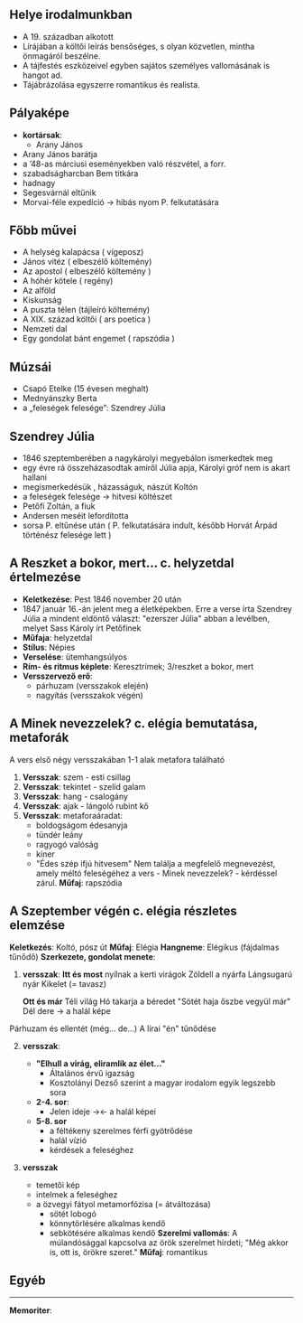 ## Helye irodalmunkban
- A 19. században alkotott
- Lírájában a költői leírás bensőséges, s olyan közvetlen, mintha önmagáról beszélne.
- A tájfestés eszközeivel egyben sajátos személyes vallomásának is hangot ad.
- Tájábrázolása egyszerre romantikus és realista.
## Pályaképe
- **kortársak**:
  - Arany János
- Arany János barátja
- a ’48-as márciusi eseményekben való részvétel, a forr.
- szabadságharcban Bem titkára
- hadnagy
- Segesvárnál eltűnik
- Morvai-féle expedíció -> hibás nyom P. felkutatására
## Főbb művei
- A helység kalapácsa ( vígeposz)
- János vitéz ( elbeszélő költemény)
- Az apostol ( elbeszélő költemény )
- A hóhér kötele ( regény)
- Az alföld
- Kiskunság
- A puszta télen (tájleíró költemény)
- A XIX. század költői ( ars poetica )
- Nemzeti dal
- Egy gondolat bánt engemet ( rapszódia )
## Múzsái
- Csapó Etelke (15 évesen meghalt)
- Mednyánszky Berta
- a „feleségek felesége”: Szendrey Júlia
## Szendrey Júlia
- 1846 szeptemberében a nagykárolyi megyebálon ismerkedtek meg
- egy évre rá összeházasodtak amiről Júlia apja, Károlyi gróf nem is akart hallani
- megismerkedésük , házasságuk, nászút Koltón
- a feleségek felesége -> hitvesi költészet
- Petőfi Zoltán, a fiuk
- Andersen meséit lefordította
- sorsa P. eltűnése után ( P. felkutatására indult, később Horvát Árpád történész felesége lett )
## A Reszket a bokor, mert… c. helyzetdal értelmezése
- **Keletkezése**: Pest 1846 november 20 után
- 1847 január 16.-án jelent meg a életképekben. Erre a verse írta Szendrey Júlia a mindent eldöntő választ: "ezerszer Júlia" abban a levélben, melyet Sass Károly írt Petőfinek
- **Műfaja**: helyzetdal
- **Stílus**: Népies
- **Verselése**: ütemhangsúlyos
- **Rím- és ritmus képlete**: Keresztrímek; 3/reszket a bokor, mert
- **Versszervező erő**:
  - párhuzam (versszakok elején)
  - nagyítás (versszakok végén)
## A Minek nevezzelek? c. elégia bemutatása, metaforák
A vers első négy versszakában 1-1 alak metafora található
1. **Versszak**: szem - esti csillag
2. **Versszak**: tekintet - szelíd galam
3. **Versszak**: hang - csalogány
4. **Versszak**: ajak - lángoló rubint kő
5. **Versszak**: metaforaáradat:
   - boldogságom édesanyja
   - tündér leány
   - ragyogó valóság
   - kíner
   - "Édes szép ifjú hitvesem"
Nem találja a megfelelő megnevezést, amely méltó feleségéhez a vers - Minek nevezzelek? - kérdéssel zárul.
**Műfaj**: rapszódia
## A Szeptember végén c. elégia részletes elemzése 
**Keletkezés**: Koltó, pósz út
**Műfaj**: Elégia
**Hangneme**: Elégikus (fájdalmas tűnődő)
**Szerkezete, gondolat menete**:
1. **versszak**:
   **Itt és most**
   nyílnak a kerti virágok
   Zöldell a nyárfa
   Lángsugarú nyár
   Kikelet (= tavasz)
   
   **Ott és már**
   Téli világ
   Hó takarja a béredet
   "Sötét haja őszbe vegyül már"
   Dél dere -> a halál képe

Párhuzam és ellentét (még... de...)
A lírai "én" tűnődése

2. **versszak**:
   - **"Elhull a virág, eliramlik az élet..."**
     - Általános érvű igazság
     - Kosztolányi Dezső szerint a magyar irodalom egyik legszebb sora
   - **2-4. sor**:
     - Jelen ideje -><- a halál képei
   - **5-8. sor**
     - a féltékeny szerelmes férfi gyötrődése
     - halál vízió
     - kérdések a feleséghez

3. **versszak**
   - temetői kép
   - intelmek a feleséghez 
   - a özvegyi fátyol metamorfózisa (= átváltozása)
     - sötét lobogó
     - könnytörlésére alkalmas kendő
     - sebkötésére alkalmas kendő
**Szerelmi vallomás**:
A múlandósággal kapcsolva az örök szerelmet hirdeti;
"Még akkor is, ott is, örökre szeret."
**Műfaj**: romantikus
## Egyéb
---
**Memoriter**: 